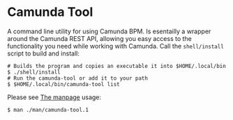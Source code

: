 # Camunda Tool

A command line utility for using Camunda BPM. Is esentailly a wrapper around the Camunda REST API, allowing you easy access to the functionality you need while working with Camunda. Call the `shell/install` script to build and install:

```
# Builds the program and copies an executable it into $HOME/.local/bin
$ ./shell/install
# Run the camunda-tool or add it to your path
$ $HOME/.local/bin/camunda-tool list
```

Please see [The manpage](man/camunda-tool.1) usage:
```
$ man ./man/camunda-tool.1
```
